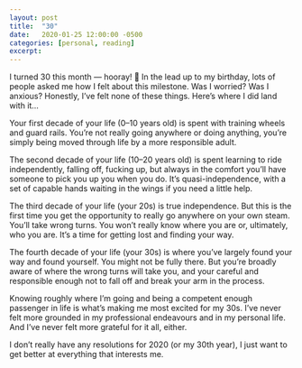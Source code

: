 ```yaml
---
layout: post
title:  "30"
date:   2020-01-25 12:00:00 -0500
categories: [personal, reading]
excerpt: 
---
```

I turned 30 this month — hooray! 🎉 In the lead up to my birthday, lots of people asked me how I felt about this milestone. Was I worried? Was I anxious? Honestly, I’ve felt none of these things. Here’s where I did land with it…

Your first decade of your life (0–10 years old) is spent with training wheels and guard rails. You’re not really going anywhere or doing anything, you’re simply being moved through life by a more responsible adult.

The second decade of your life (10–20 years old) is spent learning to ride independently, falling off, fucking up, but always in the comfort you’ll have someone to pick you up you when you do. It’s quasi-independence, with a set of capable hands waiting in the wings if you need a little help.

The third decade of your life (your 20s) is true independence. But this is the first time you get the opportunity to really go anywhere on your own steam. You’ll take wrong turns. You won’t really know where you are or, ultimately, who you are. It’s a time for getting lost and finding your way.

The fourth decade of your life (your 30s) is where you’ve largely found your way and found yourself. You might not be fully there. But you’re broadly aware of where the wrong turns will take you, and your careful and responsible enough not to fall off and break your arm in the process.

Knowing roughly where I’m going and being a competent enough passenger in life is what’s making me most excited for my 30s. I’ve never felt more grounded in my professional endeavours and in my personal life. And I’ve never felt more grateful for it all, either.

I don’t really have any resolutions for 2020 (or my 30th year), I just want to get better at everything that interests me.
